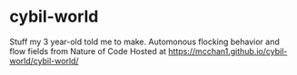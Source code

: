 # cybil-world
Stuff my 3 year-old told me to make. 
Automonous flocking behavior and flow fields from Nature of Code 
Hosted at https://mcchan1.github.io/cybil-world/cybil-world/
